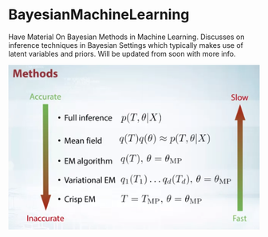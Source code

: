# BayesianMachineLearning

Have Material On Bayesian Methods in Machine Learning. Discusses on inference techniques in Bayesian Settings which typically makes use of latent variables and priors. Will be updated from soon with more info.

![](Images/summary.png)
